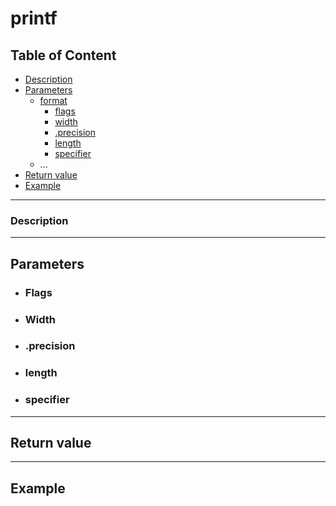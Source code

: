 # printf

## Table of Content
- [Description]()
- [Parameters]()
    - [format]()
      - [flags]()
      - [width]()
      - [.precision]()
      - [length]()
      - [specifier]()
    - ...
- [Return value]()
- [Example]()

---

### Description

---

## Parameters



- ### Flags
- ### Width
- ### .precision
- ### length
- ### specifier

---

## Return value

---

## Example
